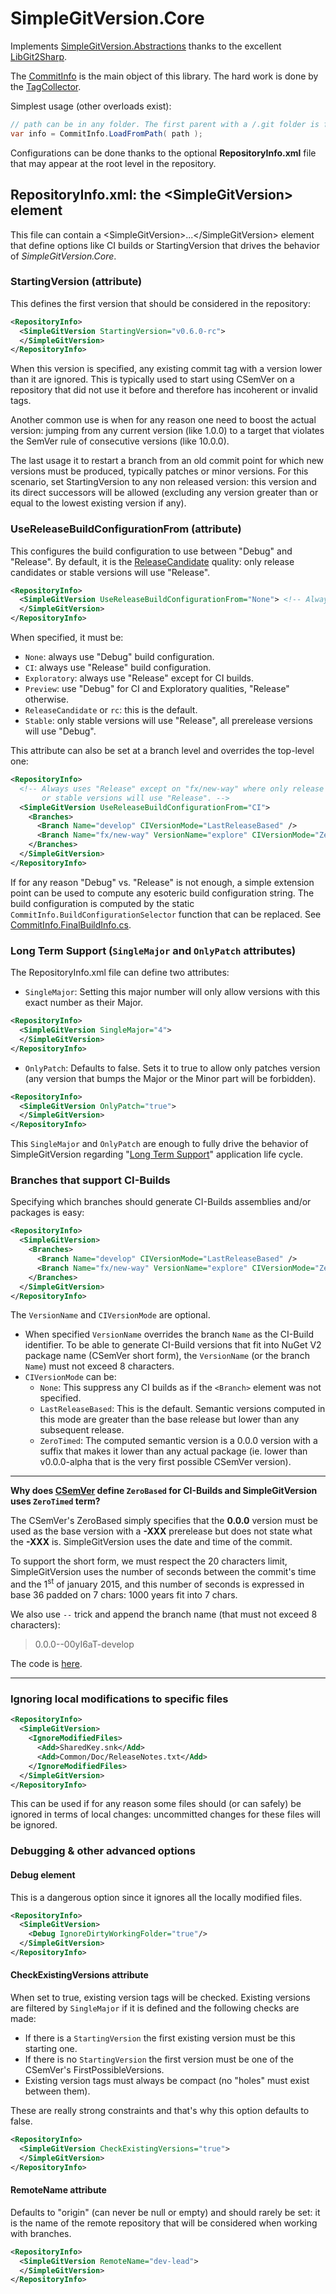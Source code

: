 
# SimpleGitVersion.Core

Implements [SimpleGitVersion.Abstractions](../SimpleGitVersion.Abstractions) thanks to the excellent [LibGit2Sharp](https://www.nuget.org/packages/LibGit2Sharp).

The [CommitInfo](CommitInfo/CommitInfo.cs) is the main object of this library.
The hard work is done by the [TagCollector](TagCollector).

Simplest usage (other overloads exist):
```csharp
// path can be in any folder. The first parent with a /.git folder is found.
var info = CommitInfo.LoadFromPath( path );
```

Configurations can be done thanks to the optional **RepositoryInfo.xml** file that may appear at the root level in the repository.

## RepositoryInfo.xml: the &lt;SimpleGitVersion&gt; element

This file can contain a &lt;SimpleGitVersion&gt;...&lt;/SimpleGitVersion&gt; element that define options like
CI builds or StartingVersion that drives the behavior of *SimpleGitVersion.Core*.

### StartingVersion (attribute)

This defines the first version that should be considered in the repository:
```xml
<RepositoryInfo>
  <SimpleGitVersion StartingVersion="v0.6.0-rc">
  </SimpleGitVersion>
</RepositoryInfo>
```

When this version is specified, any existing commit tag with a version lower than it are ignored.
This is typically used to start using CSemVer on a repository that did not use it before and therefore
has incoherent or invalid tags.

Another common use is when for any reason one need to boost the actual version: jumping from any current
version (like 1.0.0) to a target that violates the SemVer rule of consecutive versions (like 10.0.0).

The last usage it to restart a branch from an old commit point for which new versions must be produced,
typically patches or minor versions. For this scenario, set StartingVersion to any non released version:
this version and its direct successors will be allowed (excluding any version greater than or equal to
the lowest existing version if any).

### UseReleaseBuildConfigurationFrom (attribute)

This configures the build configuration to use between "Debug" and "Release".
By default, it is the [ReleaseCandidate](https://github.com/CK-Build/CSemVer-Net/blob/master/CSemVer/PackageQuality.cs)
quality: only release candidates or stable versions will use "Release".
```xml
<RepositoryInfo>
  <SimpleGitVersion UseReleaseBuildConfigurationFrom="None"> <!-- Always uses "Debug" --> 
  </SimpleGitVersion>
</RepositoryInfo>
```

When specified, it must be:
 - `None`: always use "Debug" build configuration.
 - `CI`: always use "Release" build configuration.
 - `Exploratory`: always use "Release" except for CI builds.
 - `Preview`: use "Debug" for CI and Exploratory qualities, "Release" otherwise.
 - `ReleaseCandidate` or `rc`: this is the default.
 - `Stable`: only stable versions will use "Release", all prerelease versions will use "Debug".

This attribute can also be set at a branch level and overrides the top-level one:
```xml
<RepositoryInfo>
  <!-- Always uses "Release" except on "fx/new-way" where only release candidates
       or stable versions will use "Release". --> 
  <SimpleGitVersion UseReleaseBuildConfigurationFrom="CI">
    <Branches>
      <Branch Name="develop" CIVersionMode="LastReleaseBased" />
      <Branch Name="fx/new-way" VersionName="explore" CIVersionMode="ZeroTimed" UseReleaseBuildConfigurationFrom="ReleaseCandidate" />
    </Branches>
  </SimpleGitVersion>
</RepositoryInfo>
```

If for any reason "Debug" vs. "Release" is not enough, a simple extension point can be used to compute any esoteric build
configuration string. The build configuration is computed by the static `CommitInfo.BuildConfigurationSelector` function
that can be replaced. See [CommitInfo.FinalBuildInfo.cs](CommitInfo/CommitInfo.FinalBuildInfo.cs).

### Long Term Support (`SingleMajor` and `OnlyPatch` attributes)

The RepositoryInfo.xml file can define two attributes:
  - `SingleMajor`: Setting this major number will only allow versions with this exact number as their Major.
```xml
<RepositoryInfo>
  <SimpleGitVersion SingleMajor="4">
  </SimpleGitVersion>
</RepositoryInfo>
```

  - `OnlyPatch`: Defaults to false. Sets it to true to allow only patches version (any version that bumps 
 the Major or the Minor part will be forbidden). 
```xml
<RepositoryInfo>
  <SimpleGitVersion OnlyPatch="true">
  </SimpleGitVersion>
</RepositoryInfo>
```
This `SingleMajor` and `OnlyPatch` are enough to fully drive the behavior of SimpleGitVersion
regarding "[Long Term Support](https://en.wikipedia.org/wiki/Long-term_support)" application life cycle. 

### Branches that support CI-Builds

Specifying which branches should generate CI-Builds assemblies and/or packages is easy:

```xml
<RepositoryInfo>
  <SimpleGitVersion>
    <Branches>
      <Branch Name="develop" CIVersionMode="LastReleaseBased" />
      <Branch Name="fx/new-way" VersionName="explore" CIVersionMode="ZeroTimed" />
    </Branches>
  </SimpleGitVersion>
</RepositoryInfo>
```
The `VersionName` and `CIVersionMode` are optional.

  - When specified `VersionName` overrides the branch `Name` as the CI-Build identifier. 
To be able to generate CI-Build versions that fit into NuGet V2 package name (CSemVer short form), the `VersionName` 
(or the branch `Name`) must not exceed 8 characters.
  - `CIVersionMode` can be:
    - `None`: This suppress any CI builds as if the `<Branch>` element was not specified.
    - `LastReleaseBased`: This is the default. Semantic versions computed in this mode are greater than the base release but lower than any subsequent release.
    - `ZeroTimed`: The computed semantic version is a 0.0.0 version with a suffix that makes it lower than any actual package (ie. lower than v0.0.0-alpha that is the very first possible CSemVer version).

---
**Why does [CSemVer](https://csemver.org) define `ZeroBased` for CI-Builds and SimpleGitVersion uses `ZeroTimed` term?**

The CSemVer's ZeroBased simply specifies that the **0.0.0** version must be used as the base version with a **-XXX** prerelease
but does not state what the **-XXX** is. SimpleGitVersion uses the date and time of the commit.

To support the short form, we must respect the 20 characters limit, SimpleGitVersion uses the number of seconds between the
commit's time and the 1<sup>st</sup> of january 2015, and this number of seconds is expressed in base 36 padded on 7 chars:
1000 years fit into 7 chars.

We also use `--` trick and append the branch name (that must not exceed 8 characters):

> 0.0.0--00yI6aT-develop

The code is [here](https://github.com/SimpleGitVersion/CSemVer-Net/blob/develop/CSemVer/CIBuildDescriptor.cs#L81).

---

### Ignoring local modifications to specific files
    
```xml
<RepositoryInfo>
  <SimpleGitVersion>
    <IgnoreModifiedFiles>
      <Add>SharedKey.snk</Add>
      <Add>Common/Doc/ReleaseNotes.txt</Add>
    </IgnoreModifiedFiles>
  </SimpleGitVersion>
</RepositoryInfo>
```
This can be used if for any reason some files should (or can safely) be ignored in terms of
local changes: uncommitted changes for these files will be ignored. 

### Debugging & other advanced options

#### Debug element
This is a dangerous option since it ignores all the locally modified files.

```xml
<RepositoryInfo>
  <SimpleGitVersion>
    <Debug IgnoreDirtyWorkingFolder="true"/>
  </SimpleGitVersion>
</RepositoryInfo>
```

#### CheckExistingVersions attribute

When set to true, existing version tags will be checked.
Existing versions are filtered by `SingleMajor` if it is defined and the following checks are made:
- If there is a `StartingVersion` the first existing version must be this starting one.
- If there is no `StartingVersion` the first version must be one of the CSemVer's FirstPossibleVersions.
- Existing version tags must always be compact (no "holes" must exist between them).

These are really strong constraints and that's why this option defaults to false.

```xml
<RepositoryInfo>
  <SimpleGitVersion CheckExistingVersions="true">
  </SimpleGitVersion>
</RepositoryInfo>
```

#### RemoteName attribute

Defaults to "origin" (can never be null or empty) and should rarely be set: it is the name of the remote repository
that will be considered when working with branches.

```xml
<RepositoryInfo>
  <SimpleGitVersion RemoteName="dev-lead">
  </SimpleGitVersion>
</RepositoryInfo>
```
